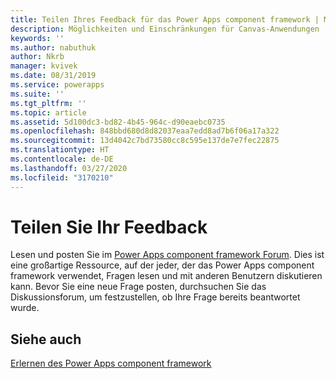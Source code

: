 ```yaml
---
title: Teilen Ihres Feedback für das Power Apps component framework | Microsoft Docs
description: Möglichkeiten und Einschränkungen für Canvas-Anwendungen
keywords: ''
ms.author: nabuthuk
author: Nkrb
manager: kvivek
ms.date: 08/31/2019
ms.service: powerapps
ms.suite: ''
ms.tgt_pltfrm: ''
ms.topic: article
ms.assetid: 5d100dc3-bd82-4b45-964c-d90eaebc0735
ms.openlocfilehash: 848bbd680d8d82037eaa7edd8ad7b6f06a17a322
ms.sourcegitcommit: 13d4042c7bd73580cc8c595e137de7e7fec22875
ms.translationtype: HT
ms.contentlocale: de-DE
ms.lasthandoff: 03/27/2020
ms.locfileid: "3170210"
---
```

# <a name="share-your-feedback"></a>Teilen Sie Ihr Feedback

Lesen und posten Sie im [Power Apps component framework Forum](https://powerusers.microsoft.com/t5/PowerApps-Component-Framework/bd-p/pa_component_framework). Dies ist eine großartige Ressource, auf der jeder, der das Power Apps component framework verwendet, Fragen lesen und mit anderen Benutzern diskutieren kann. Bevor Sie eine neue Frage posten, durchsuchen Sie das Diskussionsforum, um festzustellen, ob Ihre Frage bereits beantwortet wurde.

## <a name="see-also"></a>Siehe auch

[Erlernen des Power Apps component framework](https://docs.microsoft.com/learn/paths/use-power-apps-component-framework)